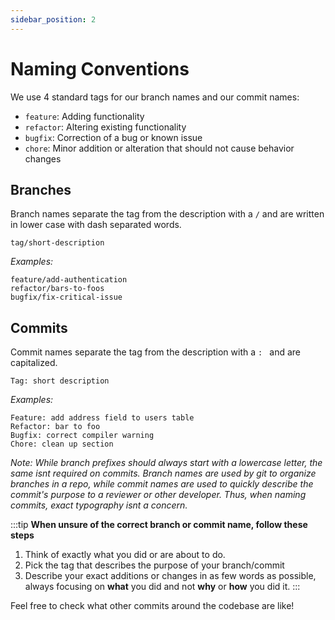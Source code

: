 ```yaml
---
sidebar_position: 2
---
```


# Naming Conventions

We use 4 standard tags for our branch names and our commit names:

- `feature`: Adding functionality
- `refactor`: Altering existing functionality
- `bugfix`: Correction of a bug or known issue
- `chore`: Minor addition or alteration that should not cause behavior changes

## Branches

Branch names separate the tag from the description with a `/` and are written in
lower case with dash separated words.

```
tag/short-description
```

_Examples:_

```
feature/add-authentication
refactor/bars-to-foos
bugfix/fix-critical-issue
```

## Commits

Commit names separate the tag from the description with a `: ` and are
capitalized.

```
Tag: short description
```

_Examples:_

```
Feature: add address field to users table
Refactor: bar to foo
Bugfix: correct compiler warning
Chore: clean up section
```

_Note: While branch prefixes should always start with a lowercase letter, the
same isnt required on commits. Branch names are used by git to organize branches
in a repo, while commit names are used to quickly describe the commit's
purpose to a reviewer or other developer. Thus, when naming commits, exact
typography isnt a concern._

:::tip
**When unsure of the correct branch or commit name, follow these steps**

1. Think of exactly what you did or are about to do.
2. Pick the tag that describes the purpose of your branch/commit
3. Describe your exact additions or changes in as few words as possible, always
   focusing on **what** you did and not **why** or **how** you did it.
   :::

Feel free to check what other commits around the codebase are like!
